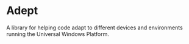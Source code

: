 # Adept
A library for helping code adapt to different devices and environments running the Universal Windows Platform.
